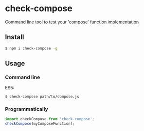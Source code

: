 # check-compose
Command line tool to test your ['compose' function implementation](https://github.com/stampit-org/stamp-specification)

## Install

```sh
$ npm i check-compose -g
```

## Usage

### Command line

ES5:
```sh
$ check-compose path/to/compose.js
```

### Programmatically

```js
import checkCompose from 'check-compose';
checkCompose(myComposeFunction);
```
